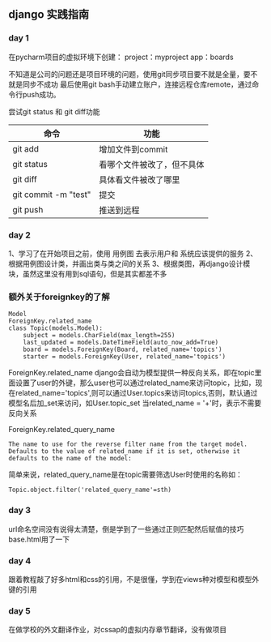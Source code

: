 ## django 实践指南
### day 1

在pycharm项目的虚拟环境下创建：
project：myproject
app：boards

不知道是公司的问题还是项目环境的问题，使用git同步项目要不就是全量，要不就是同步不成功
最后使用git bash手动建立账户，连接远程仓库remote，通过命令行push成功。

尝试git status 和 git diff功能

命令|功能
--|--
git add |增加文件到commit
git status|看哪个文件被改了，但不具体
git diff|具体看文件被改了哪里
git commit -m "test"|提交
git push | 推送到远程

### day 2
1、学习了在开始项目之前，使用 用例图 去表示用户和 系统应该提供的服务
2、根据用例图设计类，并画出类与类之间的关系
3、根据类图，再django设计模块，虽然这里没有用到sql语句，但是其实都差不多

### 额外关于foreignkey的了解
```
Model
ForeignKey.related_name
class Topic(models.Model):
    subject = models.CharField(max_length=255)
    last_updated = models.DateTimeField(auto_now_add=True)
    board = models.ForeignKey(Board, related_name='topics')
    starter = models.ForeignKey(User, related_name='topics')
```

ForeignKey.related_name
django会自动为模型提供一种反向关系，即在topic里面设置了user的外键，那么user也可以通过related_name来访问topic，比如，现在related_name='topics',则可以通过User.topics来访问topics,否则，默认通过模型名后加_set来访问，如User.topic_set
当related_name = '+'时，表示不需要反向关系

ForeignKey.related_query_name

	The name to use for the reverse filter name from the target model. Defaults to the value of related_name if it is set, otherwise it defaults to the name of the model:

简单来说，related_query_name是在topic需要筛选User时使用的名称如：

```
Topic.object.filter('related_query_name'=sth)
```

### day 3 
url命名空间没有说得太清楚，倒是学到了一些通过正则匹配然后赋值的技巧
base.html用了一下

### day 4 
跟着教程敲了好多html和css的引用，不是很懂，学到在views种对模型和模型外键的引用

### day 5 
在做学校的外文翻译作业，对cssap的虚拟内存章节翻译，没有做项目